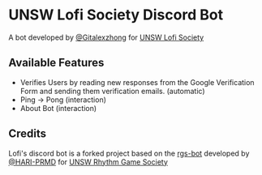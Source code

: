 # UNSW Lofi Society Discord Bot

A bot developed by [@Gitalexzhong](https://github.com/Gitalexzhong) for [UNSW Lofi Society](linktr.ee/lofisoc)

## Available Features

- Verifies Users by reading new responses from the Google Verification Form and sending them verification emails. (automatic)
- Ping -> Pong (interaction)
- About Bot (interaction)

## Credits

Lofi's discord bot is a forked project based on the [rgs-bot](https://github.com/unswrgs/rgs-bot) developed by [@HARI-PRMD](https://github.com/HARI-PRMD) for [UNSW Rhythm Game Society](https://www.arc.unsw.edu.au/get-involved/opportunity?name=Rhythm%20Games%20Society)
